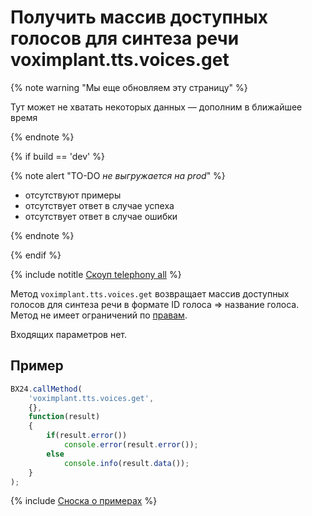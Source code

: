 # Получить массив доступных голосов для синтеза речи voximplant.tts.voices.get

{% note warning "Мы еще обновляем эту страницу" %}

Тут может не хватать некоторых данных — дополним в ближайшее время

{% endnote %}

{% if build == 'dev' %}

{% note alert "TO-DO _не выгружается на prod_" %}

- отсутствуют примеры
- отсутствует ответ в случае успеха
- отсутствует ответ в случае ошибки

{% endnote %}

{% endif %}

{% include notitle [Скоуп telephony all](../_includes/scope-telephony-all.md) %}

Метод `voximplant.tts.voices.get` возвращает массив доступных голосов для синтеза речи в формате ID голоса => название голоса. Метод не имеет ограничений по [правам](https://helpdesk.bitrix24.ru/open/18177766/).

Входящих параметров нет.

## Пример

```javascript
BX24.callMethod(
    'voximplant.tts.voices.get',
    {},
    function(result)
    {
        if(result.error())
            console.error(result.error());
        else
            console.info(result.data());
    }
);
```

{% include [Сноска о примерах](../../../_includes/examples.md) %}
